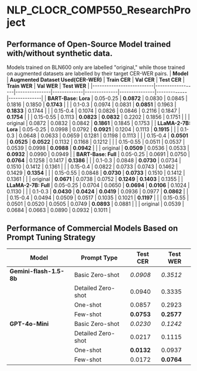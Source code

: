 # NLP_CLOCR_COMP550_ResearchProject

## Performance of Open-Source Model trained with/without synthetic data. 
Models trained on BLN600 only are labelled "original," while those trained on augmented datasets are labelled by their target CER-WER pairs.
| **Model**                | **Augmented Dataset Used(CER-WER)** | **Train CER** | **Val CER** | **Test CER** | **Train WER** | **Val WER** | **Test WER** |
|--------------------------|------------------|---------------|-------------|--------------|---------------|-------------|--------------|
| **BART-Base: Lora**       | 0.05-0.25        | **0.0872**    | 0.0830      | 0.0845       | 0.1816        | 0.1850      | **0.1743**   |
|                          | 0.1-0.3          | 0.0974        | 0.0831      | **0.0851**   | 0.1963        | **0.1833**  | 0.1744       |
|                          | 0.15-0.4         | 0.1074        | 0.0826      | 0.0846       | 0.2116        | 0.1847      | **0.1754**   |
|                          | 0.15-0.55        | 0.1113        | **0.0823**  | **0.0832**   | 0.2202        | 0.1856      | 0.1751       |
|                          | original         | 0.0872        | 0.0832      | 0.0842       | **0.1861**    | 0.1845      | 0.1753       |
| **LLaMA-2-7B: Lora**      | 0.05-0.25        | 0.0998        | 0.0792      | **0.0921**   | 0.1204        | 0.1113      | **0.1915**   |
|                          | 0.1-0.3          | 0.0648        | 0.0633      | 0.0659       | 0.1281        | 0.1198      | 0.1113       |
|                          | 0.15-0.4         | **0.0501**    | **0.0525**  | **0.0522**   | 0.1132        | 0.1168      | 0.1212       |
|                          | 0.15-0.55        | 0.0511        | 0.0537      | 0.0539       | 0.0998        | **0.0988**  | **0.0942**   |
|                          | original         | **0.0509**    | 0.0536      | 0.0533       | **0.0932**    | 0.0990      | 0.0949       |
| **BART-Base: Full**       | 0.05-0.25        | 0.0691        | 0.0750      | **0.0764**   | 0.1258        | 0.1417      | **0.1386**   |
|                          | 0.1-0.3          | 0.0848        | **0.0730**  | 0.0734       | 0.1510        | 0.1412      | 0.1361       |
|                          | 0.15-0.4         | 0.0822        | 0.0733      | 0.0743       | 0.1462        | 0.1429      | **0.1354**   |
|                          | 0.15-0.55        | 0.0848        | **0.0730**  | **0.0733**   | 0.1510        | 0.1412      | 0.1361       |
|                          | original         | **0.0671**    | 0.0738      | 0.0752       | **0.1249**    | **0.1403**  | 0.1355       |
| **LLaMA-2-7B: Full**      | 0.05-0.25        | 0.0704        | 0.0650      | **0.0694**   | **0.0106**    | 0.1024      | 0.1130       |
|                          | 0.1-0.3          | **0.0430**    | **0.0424**  | **0.0419**   | 0.0936        | 0.0977      | **0.0862**   |
|                          | 0.15-0.4         | 0.0494        | 0.0509      | 0.0517       | 0.1035        | 0.1021      | **0.1197**   |
|                          | 0.15-0.55        | 0.0501        | 0.0520      | 0.0505       | 0.0749        | **0.0893**  | 0.0881       |
|                          | original         | 0.0539        | 0.0684      | 0.0663       | 0.0890        | 0.0932      | 0.1011       |


## Performance of Commercial Models Based on Prompt Tuning Strategy

| **Model**            | **Prompt Type**      | **Test CER**    | **Test WER**    |
|----------------------|----------------------|-----------------|-----------------|
| **Gemini-flash-1.5-8b** | Basic Zero-shot     | *0.0908*  | *0.3512* |
|                      | Detailed Zero-shot   | 0.0940          | 0.3335          |
|                      | One-shot             | 0.0857          | 0.2923          |
|                      | Few-shot             | **0.0753**  | **0.2577**  |
| **GPT-4o-Mini**      | Basic Zero-shot      | *0.0230*  | *0.1242*   |
|                      | Detailed Zero-shot   | 0.0217          | 0.1115          |
|                      | One-shot             | **0.0132** | 0.0937          |
|                      | Few-shot             | 0.0172          | **0.0764**  |

